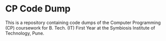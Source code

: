 # CP Code Dump

This is a repository containing code dumps of the Computer Programming (CP) coursework for B. Tech. (IT) First Year at the Symbiosis Institute of Technology, Pune.
